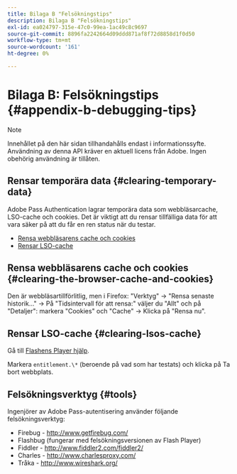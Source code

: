 ```yaml
---
title: Bilaga B "Felsökningstips"
description: Bilaga B "Felsökningstips"
exl-id: ea024797-315e-47c0-99ea-1ac49c8c9697
source-git-commit: 8896fa2242664d09ddd871af8f72d8858d1f0d50
workflow-type: tm+mt
source-wordcount: '161'
ht-degree: 0%

---
```


# Bilaga B: Felsökningstips {#appendix-b-debugging-tips}

>[!NOTE]
>
>Innehållet på den här sidan tillhandahålls endast i informationssyfte. Användning av denna API kräver en aktuell licens från Adobe. Ingen obehörig användning är tillåten.


## Rensar temporära data {#clearing-temporary-data}

Adobe Pass Authentication lagrar temporära data som webbläsarcache, LSO-cache och cookies. Det är viktigt att du rensar tillfälliga data för att vara säker på att du får en ren status när du testar.

- [Rensa webbläsarens cache och cookies](#clearing-the-browser-cache-and-cookies)
- [Rensar LSO-cache](#clearing-lsos-cache)


## Rensa webbläsarens cache och cookies {#clearing-the-browser-cache-and-cookies}

Den är webbläsartillförlitlig, men i Firefox: &quot;Verktyg&quot; -\> &quot;Rensa senaste historik...&quot; -\> På &quot;Tidsintervall för att rensa:&quot; väljer du &quot;Allt&quot; och på &quot;Detaljer&quot;: markera &quot;Cookies&quot; och &quot;Cache&quot; -\> Klicka på &quot;Rensa nu&quot;.


## Rensar LSO-cache {#clearing-lsos-cache}

Gå till [Flashens Player hjälp](http://www.macromedia.com/support/documentation/en/flashplayer/help/settings_manager07.html).

Markera ```entitlement.\*``` (beroende på vad som har testats) och klicka på Ta bort webbplats.


## Felsökningsverktyg {#tools}

Ingenjörer av Adobe Pass-autentisering använder följande felsökningsverktyg:

- Firebug - <http://www.getfirebug.com/>
- Flashbug (fungerar med felsökningsversionen av Flash Player)
- Fiddler - <http://www.fiddler2.com/fiddler2/>
- Charles - <http://www.charlesproxy.com/>
- Tråka - <http://www.wireshark.org/>


<!--
## Related Information

- [Programmer Integration Guide](/help/authentication/programmer-integration-guide-overview.md)

- [Using Charles Proxy (Tech Note)](https://tve.zendesk.com/hc/en-us/articles/204962849-Using-Charles-Proxy)
-->
